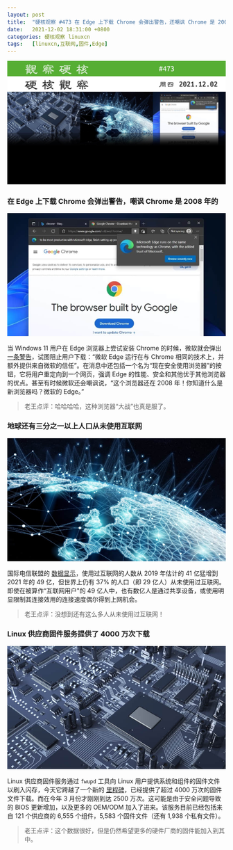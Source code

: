 ```yaml
---
layout: post
title:	"硬核观察 #473 在 Edge 上下载 Chrome 会弹出警告，还嘲讽 Chrome 是 2008 年的"
date:	2021-12-02 18:31:00 +0800 
categories:	硬核观察 linuxcn 
tags:	[linuxcn,互联网,固件,Edge]
---
```



![](/Asserts/Images/album/202112/02/182957psw60ere7ormreea.jpg)


### 在 Edge 上下载 Chrome 会弹出警告，嘲讽 Chrome 是 2008 年的


![](/Asserts/Images/album/202112/02/183008ys2l9729bzjpa8pj.jpg)


当 Windows 11 用户在 Edge 浏览器上尝试安装 Chrome 的时候，微软就会弹出 [一条警告](https://www.neowin.net/news/microsoft-says-its-own-edge-browser-is-more-trustworthy-than-so-2008-google-chrome/)，试图阻止用户下载：“微软 Edge 运行在与 Chrome 相同的技术上，并额外提供来自微软的信任”。在消息中还包括一个名为“现在安全使用浏览器”的按钮，它将用户重定向到一个网页，强调 Edge 的性能、安全和其他优于其他浏览器的优点。甚至有时候微软还会嘲讽说，“这个浏览器还在 2008 年！你知道什么是新浏览器吗？微软的 Edge。”



> 
> 老王点评：哈哈哈哈，这种浏览器“大战”也真是服了。
> 
> 
> 


### 地球还有三分之一以上人口从未使用互联网


![](/Asserts/Images/album/202112/02/183056v2tnanm2mtrcm2cv.jpg)


国际电信联盟的 [数据显示](https://www.itu.int/zh/mediacentre/Pages/PR-2021-11-29-FactsFigures.aspx)，使用过互联网的人数从 2019 年估计的 41 亿猛增到 2021 年的 49 亿，但世界上仍有 37% 的人口（即 29 亿人）从未使用过互联网。即使在被算作“互联网用户"的 49 亿人中，也有数亿人是通过共享设备，或使用明显限制其连接效用的连接速度偶尔得到上网机会。



> 
> 老王点评：没想到还有这么多人从未使用过互联网！
> 
> 
> 


### Linux 供应商固件服务提供了 4000 万次下载


![](/Asserts/Images/album/202112/02/183113wfe747det16d7tls.jpg)


Linux 供应商固件服务通过 `fwupd` 工具向 Linux 用户提供系统和组件的固件文件以刷入闪存，今天它跨越了一个新的 [里程碑](https://www.phoronix.com/scan.php?page=news_item&px=LVFS-40-Million-Downloads)，已经提供了超过 4000 万次的固件文件下载。而在今年 3 月份才刚刚到达 2500 万次。这可能是由于安全问题导致的 BIOS 更新增加，以及更多的 OEM/ODM 加入了进来。该服务目前已经包括来自 121 个供应商的 6,555 个组件，5,583 个固件文件（还有 1,938 个私有文件）。



> 
> 老王点评：这个数据很好，但是仍然希望更多的硬件厂商的固件能加入到其中。
> 
> 
>
